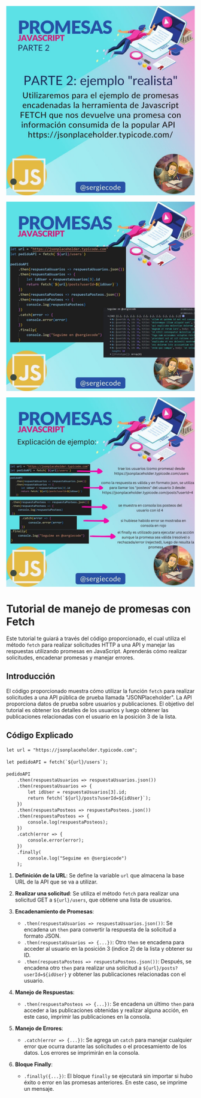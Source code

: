 ![fetch y promesas](https://raw.githubusercontent.com/sergiecode/promesas-fetch-javascript/master/promesas-fetch-javascript1.jpg)

![fetch y promesas 2](https://raw.githubusercontent.com/sergiecode/promesas-fetch-javascript/master/promesas-fetch-javascript2.jpg)

![Fetch y promesas 3](https://raw.githubusercontent.com/sergiecode/promesas-fetch-javascript/master/promesas-fetch-javascript3.jpg)

# Tutorial de manejo de promesas con Fetch

Este tutorial te guiará a través del código proporcionado, el cual utiliza el método `fetch` para realizar solicitudes HTTP a una API y manejar las respuestas utilizando promesas en JavaScript. Aprenderás cómo realizar solicitudes, encadenar promesas y manejar errores.

## Introducción

El código proporcionado muestra cómo utilizar la función `fetch` para realizar solicitudes a una API pública de prueba llamada "JSONPlaceholder". La API proporciona datos de prueba sobre usuarios y publicaciones. El objetivo del tutorial es obtener los detalles de los usuarios y luego obtener las publicaciones relacionadas con el usuario en la posición 3 de la lista.

## Código Explicado


```
let url = "https://jsonplaceholder.typicode.com";

let pedidoAPI = fetch(`${url}/users`);

pedidoAPI
    .then(respuestaUsuarios => respuestaUsuarios.json())
    .then(respuestaUsuarios => {
        let idUser = respuestaUsuarios[3].id;
        return fetch(`${url}/posts?userId=${idUser}`);
    })
    .then(respuestaPosteos => respuestaPosteos.json())
    .then(respuestaPosteos => {
        console.log(respuestaPosteos);
    })
    .catch(error => {
        console.error(error);
    })
    .finally(
        console.log("Seguime en @sergiecode")
    );
```

1.  **Definición de la URL**: Se define la variable `url` que almacena la base URL de la API que se va a utilizar.
    
2.  **Realizar una solicitud**: Se utiliza el método `fetch` para realizar una solicitud GET a `${url}/users`, que obtiene una lista de usuarios.
    
3.  **Encadenamiento de Promesas**:
    
    -   `.then(respuestaUsuarios => respuestaUsuarios.json())`: Se encadena un `then` para convertir la respuesta de la solicitud a formato JSON.
    -   `.then(respuestaUsuarios => {...})`: Otro `then` se encadena para acceder al usuario en la posición 3 (indice 2) de la lista y obtener su ID.
    -   `.then(respuestaPosteos => respuestaPosteos.json())`: Después, se encadena otro `then` para realizar una solicitud a `${url}/posts?userId=${idUser}` y obtener las publicaciones relacionadas con el usuario.
4.  **Manejo de Respuestas**:
    
    -   `.then(respuestaPosteos => {...})`: Se encadena un último `then` para acceder a las publicaciones obtenidas y realizar alguna acción, en este caso, imprimir las publicaciones en la consola.
5.  **Manejo de Errores**:
    
    -   `.catch(error => {...})`: Se agrega un `catch` para manejar cualquier error que ocurra durante las solicitudes o el procesamiento de los datos. Los errores se imprimirán en la consola.
6.  **Bloque Finally**:
    
    -   `.finally({...})`: El bloque `finally` se ejecutará sin importar si hubo éxito o error en las promesas anteriores. En este caso, se imprime un mensaje.
